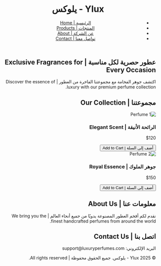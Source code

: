<!DOCTYPE html><html lang="ar" dir="rtl">
<head>
    <meta charset="UTF-8">
    <meta name="viewport" content="width=device-width, initial-scale=1.0">
    <title>Ylux - يلوكس</title>
    <link rel="stylesheet" href="styles.css">
    <link href="https://fonts.googleapis.com/css2?family=Amiri:wght@400;700&family=Playfair+Display:wght@400;700&display=swap" rel="stylesheet">
</head>
<body>
    <header>
        <h1>Ylux - يلوكس</h1>
        <nav>
            <ul>
                <li><a href="#home">الرئيسية | Home</a></li>
                <li><a href="#products">المنتجات | Products</a></li>
                <li><a href="#about">عن الشركة | About</a></li>
                <li><a href="#contact">تواصل معنا | Contact</a></li>
            </ul>
        </nav>
    </header><section id="home">
    <h2>عطور حصرية لكل مناسبة | Exclusive Fragrances for Every Occasion</h2>
    <p>اكتشف جوهر الفخامة مع مجموعتنا الفاخرة من العطور | Discover the essence of luxury with our premium perfume collection.</p>
</section>

<section id="products">
    <h2>مجموعتنا | Our Collection</h2>
    <div class="product">
        <img src="assets/perfume1.jpg" alt="Perfume 1">
        <h3>الرائحة الأنيقة | Elegant Scent</h3>
        <p>$120</p>
        <button>أضف إلى السلة | Add to Cart</button>
    </div>
    <div class="product">
        <img src="assets/perfume2.jpg" alt="Perfume 2">
        <h3>جوهر الملوك | Royal Essence</h3>
        <p>$150</p>
        <button>أضف إلى السلة | Add to Cart</button>
    </div>
</section>

<section id="about">
    <h2>معلومات عنا | About Us</h2>
    <p>نقدم لكم أفخم العطور المصنوعة يدويًا من جميع أنحاء العالم | We bring you the finest handcrafted perfumes from around the world.</p>
</section>

<section id="contact">
    <h2>اتصل بنا | Contact Us</h2>
    <p>البريد الإلكتروني: support@luxuryperfumes.com</p>
</section>

<footer>
    <p>&copy; 2025 Ylux - يلوكس. جميع الحقوق محفوظة | All rights reserved.</p>
</footer>

</body>
</html>
